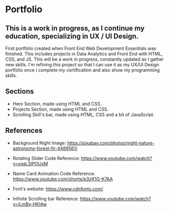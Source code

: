 # Portfolio
## This is a work in progress, as I continue my education, specializing in UX / UI Design.
First portfolio created when Front End Web Development Essentials was finished. This includes projects in Data Analytics and Front End with HTML, CSS, and JS. This will be a work in progress, constantly updated as I gather new skills.
I'm refining this project so that I can use it as my UX/UI Design portfolio once I complete my certification and also show my programming skills.

## Sections
- Hero Section, made using HTML and CSS.
- Projects Section, made using HTML and CSS.
- Scrolling Skill's bar, made using HTML, CSS and a bit of JavaScript.

## References
- Background Night Image: https://pixabay.com/photos/night-nature-astronomy-forest-fir-4489561/

- Rotating Slider Code Reference: https://www.youtube.com/watch?v=yqaLSlPOUxM

- Name Card Animation Code Reference: https://www.youtube.com/shorts/p3zK1G-K7AA

- Font's website: https://www.cdnfonts.com/

- Infinite Scrolling bar Reference: https://www.youtube.com/watch?v=iLmBy-HKIAw
